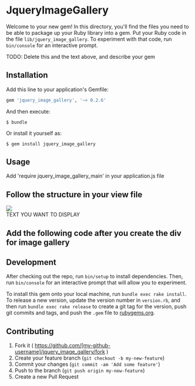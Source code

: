 # JqueryImageGallery

Welcome to your new gem! In this directory, you'll find the files you need to be able to package up your Ruby library into a gem. Put your Ruby code in the file `lib/jquery_image_gallery`. To experiment with that code, run `bin/console` for an interactive prompt.

TODO: Delete this and the text above, and describe your gem

## Installation

Add this line to your application's Gemfile:

```ruby
gem 'jquery_image_gallery', '~> 0.2.6'
```

And then execute:

    $ bundle

Or install it yourself as:

    $ gem install jquery_image_gallery

## Usage

Add 'require jquery_image_gallery_main' in your application.js file


## Follow the structure in your view file

<div id="slider1_container" class="div_slider1">
  <!-- Slides Container -->
  <div u="slides" class="div_slides">
    <div>
      <a u=image href="#"><img src="path/to/image" /></a>
      <div u=caption t="*" class="captionOrange div_caption">
      	TEXT YOU WANT TO DISPLAY
      </div>
    </div>
  </div>
</div>

## Add the following code after you create the div for image gallery

<script type="text/javascript">
  jssor_slider1_starter('slider1_container');
</script>

## Development

After checking out the repo, run `bin/setup` to install dependencies. Then, run `bin/console` for an interactive prompt that will allow you to experiment.

To install this gem onto your local machine, run `bundle exec rake install`. To release a new version, update the version number in `version.rb`, and then run `bundle exec rake release` to create a git tag for the version, push git commits and tags, and push the `.gem` file to [rubygems.org](https://rubygems.org).



## Contributing

1. Fork it ( https://github.com/[my-github-username]/jquery_image_gallery/fork )
2. Create your feature branch (`git checkout -b my-new-feature`)
3. Commit your changes (`git commit -am 'Add some feature'`)
4. Push to the branch (`git push origin my-new-feature`)
5. Create a new Pull Request
